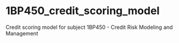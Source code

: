 # 1BP450_credit_scoring_model
Credit scoring model for subject 1BP450 - Credit Risk Modeling and Management
